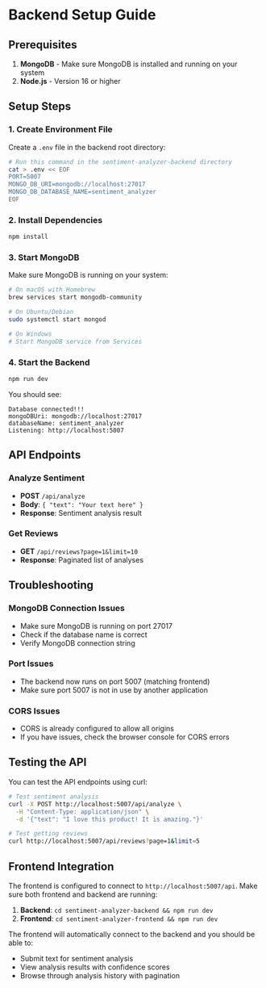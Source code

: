 # Backend Setup Guide

## Prerequisites

1. **MongoDB** - Make sure MongoDB is installed and running on your system
2. **Node.js** - Version 16 or higher

## Setup Steps

### 1. Create Environment File

Create a `.env` file in the backend root directory:

```bash
# Run this command in the sentiment-analyzer-backend directory
cat > .env << EOF
PORT=5007
MONGO_DB_URI=mongodb://localhost:27017
MONGO_DB_DATABASE_NAME=sentiment_analyzer
EOF
```

### 2. Install Dependencies

```bash
npm install
```

### 3. Start MongoDB

Make sure MongoDB is running on your system:

```bash
# On macOS with Homebrew
brew services start mongodb-community

# On Ubuntu/Debian
sudo systemctl start mongod

# On Windows
# Start MongoDB service from Services
```

### 4. Start the Backend

```bash
npm run dev
```

You should see:

```
Database connected!!!
mongoDBUri: mongodb://localhost:27017
databaseName: sentiment_analyzer
Listening: http://localhost:5007
```

## API Endpoints

### Analyze Sentiment

- **POST** `/api/analyze`
- **Body**: `{ "text": "Your text here" }`
- **Response**: Sentiment analysis result

### Get Reviews

- **GET** `/api/reviews?page=1&limit=10`
- **Response**: Paginated list of analyses

## Troubleshooting

### MongoDB Connection Issues

- Make sure MongoDB is running on port 27017
- Check if the database name is correct
- Verify MongoDB connection string

### Port Issues

- The backend now runs on port 5007 (matching frontend)
- Make sure port 5007 is not in use by another application

### CORS Issues

- CORS is already configured to allow all origins
- If you have issues, check the browser console for CORS errors

## Testing the API

You can test the API endpoints using curl:

```bash
# Test sentiment analysis
curl -X POST http://localhost:5007/api/analyze \
  -H "Content-Type: application/json" \
  -d '{"text": "I love this product! It is amazing."}'

# Test getting reviews
curl http://localhost:5007/api/reviews?page=1&limit=5
```

## Frontend Integration

The frontend is configured to connect to `http://localhost:5007/api`. Make sure both frontend and backend are running:

1. **Backend**: `cd sentiment-analyzer-backend && npm run dev`
2. **Frontend**: `cd sentiment-analyzer-frontend && npm run dev`

The frontend will automatically connect to the backend and you should be able to:

- Submit text for sentiment analysis
- View analysis results with confidence scores
- Browse through analysis history with pagination
